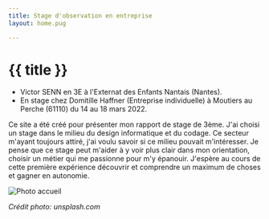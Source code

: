 ```yaml
---
title: Stage d'observation en entreprise
layout: home.pug

---
```


# {{ title }}

* Victor SENN en 3E à l'Externat des Enfants Nantais (Nantes).
* En stage chez Domitille Haffner (Entreprise individuelle) à Moutiers au Perche (61110) du 14 au 18 mars 2022.

Ce site a été créé pour présenter mon rapport de stage de 3ème.
J'ai choisi un stage dans le milieu du design informatique et du codage. 
Ce secteur m'ayant toujours attiré, j'ai voulu savoir si ce milieu pouvait m'intéresser.
Je pense que ce stage peut m'aider à y voir plus clair dans mon orientation, choisir un métier qui me passionne pour m'y épanouir.
J'espère au cours de cette première expérience découvrir et comprendre un maximum de choses et gagner en autonomie.

![Photo accueil](/assets/photoaccueil.jpg)

*Crédit photo: unsplash.com*
